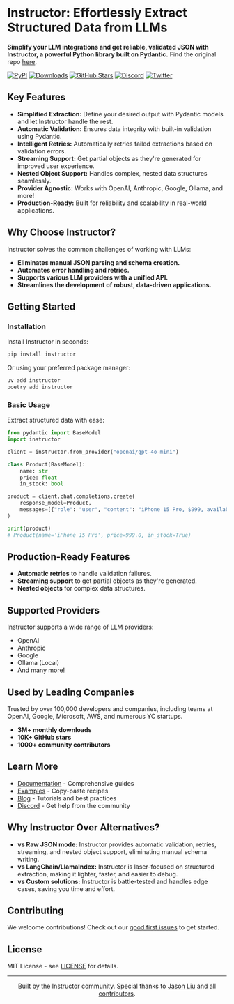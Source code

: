 # Instructor: Effortlessly Extract Structured Data from LLMs

**Simplify your LLM integrations and get reliable, validated JSON with Instructor, a powerful Python library built on Pydantic.**  Find the original repo [here](https://github.com/567-labs/instructor).

[![PyPI](https://img.shields.io/pypi/v/instructor?style=flat-square)](https://pypi.org/project/instructor/)
[![Downloads](https://img.shields.io/pypi/dm/instructor?style=flat-square)](https://pypi.org/project/instructor/)
[![GitHub Stars](https://img.shields.io/github/stars/instructor-ai/instructor?style=flat-square)](https://github.com/instructor-ai/instructor)
[![Discord](https://img.shields.io/discord/1192334452110659664?style=flat-square)](https://discord.gg/bD9YE9JArw)
[![Twitter](https://img.shields.io/twitter/follow/jxnlco?style=flat-square)](https://twitter.com/jxnlco)

## Key Features

*   **Simplified Extraction:** Define your desired output with Pydantic models and let Instructor handle the rest.
*   **Automatic Validation:** Ensures data integrity with built-in validation using Pydantic.
*   **Intelligent Retries:** Automatically retries failed extractions based on validation errors.
*   **Streaming Support:** Get partial objects as they're generated for improved user experience.
*   **Nested Object Support:** Handles complex, nested data structures seamlessly.
*   **Provider Agnostic:** Works with OpenAI, Anthropic, Google, Ollama, and more!
*   **Production-Ready:** Built for reliability and scalability in real-world applications.

## Why Choose Instructor?

Instructor solves the common challenges of working with LLMs:

*   **Eliminates manual JSON parsing and schema creation.**
*   **Automates error handling and retries.**
*   **Supports various LLM providers with a unified API.**
*   **Streamlines the development of robust, data-driven applications.**

## Getting Started

### Installation

Install Instructor in seconds:

```bash
pip install instructor
```

Or using your preferred package manager:

```bash
uv add instructor
poetry add instructor
```

### Basic Usage

Extract structured data with ease:

```python
from pydantic import BaseModel
import instructor

client = instructor.from_provider("openai/gpt-4o-mini")

class Product(BaseModel):
    name: str
    price: float
    in_stock: bool

product = client.chat.completions.create(
    response_model=Product,
    messages=[{"role": "user", "content": "iPhone 15 Pro, $999, available now"}],
)

print(product)
# Product(name='iPhone 15 Pro', price=999.0, in_stock=True)
```

## Production-Ready Features

*   **Automatic retries** to handle validation failures.
*   **Streaming support** to get partial objects as they're generated.
*   **Nested objects** for complex data structures.

## Supported Providers

Instructor supports a wide range of LLM providers:

*   OpenAI
*   Anthropic
*   Google
*   Ollama (Local)
*   And many more!

## Used by Leading Companies

Trusted by over 100,000 developers and companies, including teams at OpenAI, Google, Microsoft, AWS, and numerous YC startups.

*   **3M+ monthly downloads**
*   **10K+ GitHub stars**
*   **1000+ community contributors**

## Learn More

*   [Documentation](https://python.useinstructor.com) - Comprehensive guides
*   [Examples](https://python.useinstructor.com/examples/) - Copy-paste recipes
*   [Blog](https://python.useinstructor.com/blog/) - Tutorials and best practices
*   [Discord](https://discord.gg/bD9YE9JArw) - Get help from the community

## Why Instructor Over Alternatives?

*   **vs Raw JSON mode:** Instructor provides automatic validation, retries, streaming, and nested object support, eliminating manual schema writing.
*   **vs LangChain/LlamaIndex:** Instructor is laser-focused on structured extraction, making it lighter, faster, and easier to debug.
*   **vs Custom solutions:** Instructor is battle-tested and handles edge cases, saving you time and effort.

## Contributing

We welcome contributions! Check out our [good first issues](https://github.com/instructor-ai/instructor/labels/good%20first%20issue) to get started.

## License

MIT License - see [LICENSE](https://github.com/instructor-ai/instructor/blob/main/LICENSE) for details.

---

<p align="center">
Built by the Instructor community. Special thanks to <a href="https://twitter.com/jxnlco">Jason Liu</a> and all <a href="https://github.com/instructor-ai/instructor/graphs/contributors">contributors</a>.
</p>